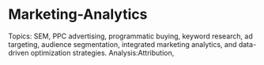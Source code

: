 # Marketing-Analytics
Topics: SEM, PPC advertising, programmatic buying, keyword research, ad targeting, audience segmentation, integrated marketing analytics, and data-driven optimization strategies.
Analysis:Attribution,

